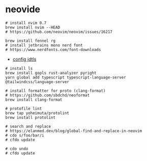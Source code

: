 # neovide


```
# install nvim 0.7 
brew install nvim --HEAD
# https://github.com/neovim/neovim/issues/16217
```

```
brew install fennel rg
# install jetbrains mono nerd font
# https://www.nerdfonts.com/font-downloads
```

- [config jdtls](https://github.com/neovim/nvim-lspconfig/blob/master/doc/server_configurations.md#jdtls)


```
# install ls
brew install gopls rust-analyzer pyright
yarn global add typescript typescript-language-server @tailwindcss/language-server
```

```
# install formatter for proto (clang-format)
# https://github.com/sbdchd/neoformat
brew install clang-format
```

```
# protofile lint
brew tap yoheimuta/protolint
brew install protolint
```

```
# search and replace
# https://elanmed.dev/blog/global-find-and-replace-in-neovim
# cdo s/foo/bar/i
# cfdo update

# cdo undo
# cfdo update
```
